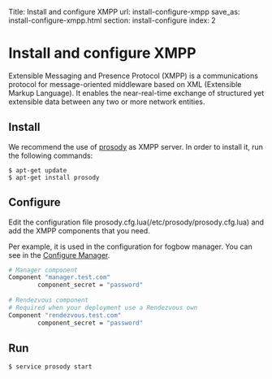 Title: Install and configure XMPP
url: install-configure-xmpp
save_as: install-configure-xmpp.html
section: install-configure
index: 2

Install and configure XMPP
==========
Extensible Messaging and Presence Protocol (XMPP) is a communications protocol for message-oriented middleware based on XML (Extensible Markup Language). It enables the near-real-time exchange of structured yet extensible data between any two or more network entities.

## Install
We recommend the use of [prosody](http://prosody.im/) as XMPP server. In order to install it, run the following commands:
``` shell
$ apt-get update
$ apt-get install prosody
```

## Configure
Edit the configuration file prosody.cfg.lua(/etc/prosody/prosody.cfg.lua) and add the XMPP components that you need.
 
Per example, it is used in the configuration for fogbow manager. You can see in the [Configure Manager](http://www.fogbowcloud.org/install-configure-fogbow-manager#configure).
```bash
# Manager component
Component "manager.test.com"
        component_secret = "password"
        
# Rendezvous component
# Required when your deployment use a Rendezvous own
Component "rendezvous.test.com"
        component_secret = "password"
```

## Run
``` shell
$ service prosody start
```

